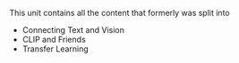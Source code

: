 This unit contains all the content that formerly was split into
- Connecting Text and Vision
- CLIP and Friends
- Transfer Learning